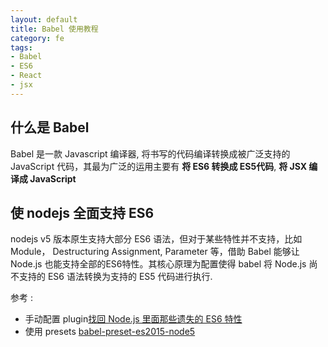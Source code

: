 ```yaml
---
layout: default
title: Babel 使用教程
category: fe
tags: 
- Babel
- ES6
- React 
- jsx
---
```


## 什么是 Babel
Babel 是一款 Javascript 编译器, 将书写的代码编译转换成被广泛支持的 JavaScript 代码，其最为广泛的运用主要有 **将 ES6 转换成 ES5代码**, **将 JSX 编译成 JavaScript**

## 使 nodejs 全面支持 ES6
nodejs v5 版本原生支持大部分 ES6 语法，但对于某些特性并不支持，比如 Module， Destructuring Assignment, Parameter 等，借助 Babel 能够让 Node.js 也能支持全部的ES6特性。其核心原理为配置使得 babel 将 Node.js 尚不支持的 ES6 语法转换为支持的 ES5 代码进行执行.


参考 :

+ 手动配置 plugin[找回 Node.js 里面那些遗失的 ES6 特性](http://taobaofed.org/blog/2016/01/07/find-back-the-lost-es6-features-in-nodejs/) 
+ 使用 presets [babel-preset-es2015-node5](https://github.com/alekseykulikov/babel-preset-es2015-node5) 
